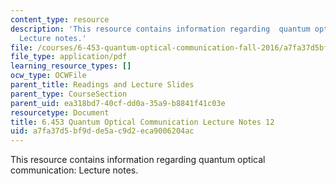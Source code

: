 ```yaml
---
content_type: resource
description: 'This resource contains information regarding  quantum optical communication:
  Lecture notes.'
file: /courses/6-453-quantum-optical-communication-fall-2016/a7fa37d5bf9dde5ac9d2eca9006204ac_MIT6_453F16_Lect12.pdf
file_type: application/pdf
learning_resource_types: []
ocw_type: OCWFile
parent_title: Readings and Lecture Slides
parent_type: CourseSection
parent_uid: ea318bd7-40cf-dd0a-35a9-b8841f41c03e
resourcetype: Document
title: 6.453 Quantum Optical Communication Lecture Notes 12
uid: a7fa37d5-bf9d-de5a-c9d2-eca9006204ac
---
```

This resource contains information regarding  quantum optical communication: Lecture notes.